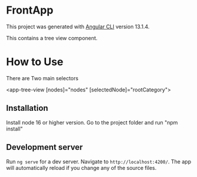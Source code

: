 # FrontApp

This project was generated with [Angular CLI](https://github.com/angular/angular-cli) version 13.1.4.

This contains a tree view component.

# How to Use

There are Two main selectors

<app-tree-view [nodes]="nodes" [selectedNode]="rootCategory"></app-tree-view>
<app-selected-item></app-selected-item>

## Installation

Install node 16 or higher version.
Go to the project folder and run "npm install"

## Development server

Run `ng serve` for a dev server. Navigate to `http://localhost:4200/`. The app will automatically reload if you change any of the source files.

